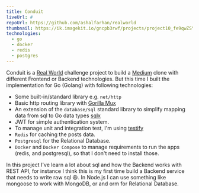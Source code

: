 ```yaml
---
title: Conduit
liveUrl: #
repoUrl: https://github.com/ashalfarhan/realworld
thumbnail: https://ik.imagekit.io/gncpb3rwf/projects/project10_fe9qwZSYT.jpg
technologies:
  - go
  - docker
  - redis
  - postgres
---
```


Conduit is a [Real World](https://realworld-docs.netlify.app/docs/intro) challenge project to build a [Medium](https://medium.com) clone with different Frontend or Backend technologies. But this time I built the implementation for Go (Golang) with following technologies:

- Some built-in/standard library e.g. `net/http`
- Basic http routing library with [Gorilla Mux](https://github.com/gorilla/mux)
- An extension of the `database/sql` standard library to simplify mapping data from sql to Go data types [sqlx](https://github.com/jmoiron/sqlx)
- JWT for simple authentication system.
- To manage unit and integration test, I'm using [testify](https://github.com/stretchr/testify)
- `Redis` for caching the posts data.
- `Postgresql` for the Relational Database.
- `Docker` and `Docker Compose` to manage requirements to run the apps (redis, and postgresql), so that I don't need to install those.

In this project I've learn a lot about sql and how the Backend works with REST API, for instance I think this is my first time build a Backend service that needs to write raw sql 😆. In Node.js I can use something like mongoose to work with MongoDB, or and orm for Relational Database.
